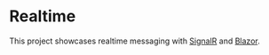 # Realtime

This project showcases realtime messaging with [SignalR](https://dotnet.microsoft.com/apps/aspnet/signalr) and [Blazor](https://dotnet.microsoft.com/apps/aspnet/web-apps/blazor).